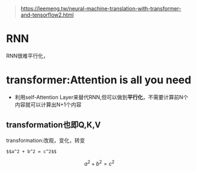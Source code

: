 > https://leemeng.tw/neural-machine-translation-with-transformer-and-tensorflow2.html
# RNN
RNN很难平行化，
# transformer:Attention is all you need
- 利用self-Attention Layer来替代RNN,但可以做到**平行化**，不需要计算前N个内容就可以计算出N+1个内容

## transformation也即Q,K,V
transformation:改观，变化，转变
```
$$a^2 + b^2 = c^2$$
```
$$a^2 + b^2 = c^2$$
